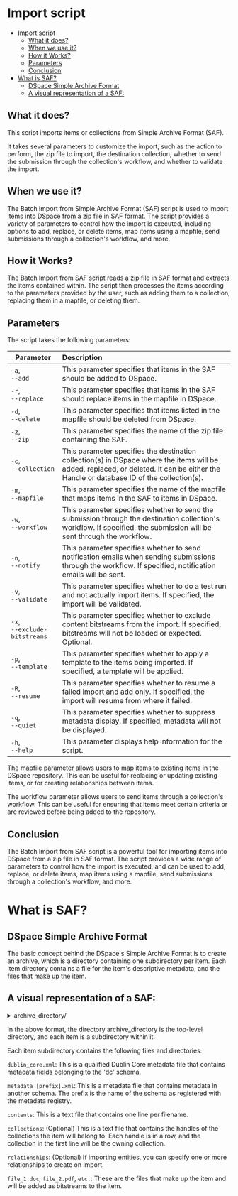 # Import script
<!-- TOC -->
* [Import script](#import-script)
  * [What it does?](#what-it-does)
  * [When we use it?](#when-we-use-it)
  * [How it Works?](#how-it-works)
  * [Parameters](#parameters)
  * [Conclusion](#conclusion)
* [What is SAF?](#what-is-saf)
  * [DSpace Simple Archive Format](#dspace-simple-archive-format)
  * [A visual representation of a SAF:](#a-visual-representation-of-a-saf)
<!-- TOC -->
## What it does?

This script imports items or collections from Simple Archive Format (SAF).

It takes several parameters to customize the import, such as the action to perform, the zip file to import, the
destination collection, whether to send the submission through the collection's workflow, and whether to validate the
import.

## When we use it?

The Batch Import from Simple Archive Format (SAF) script is used to import items into DSpace from a zip file in SAF
format. The script provides a variety of parameters to control how the import is executed, including options to add,
replace, or delete items, map items using a mapfile, send submissions through a collection's workflow, and more.

## How it Works?

The Batch Import from SAF script reads a zip file in SAF format and extracts the items contained within. The script then
processes the items according to the parameters provided by the user, such as adding them to a collection, replacing
them in a mapfile, or deleting them.

## Parameters

The script takes the following parameters:

| Parameter                        | Description                                                                                                                                                                            |
|----------------------------------|:---------------------------------------------------------------------------------------------------------------------------------------------------------------------------------------|
| `-a`, <br>`--add`                | This parameter specifies that items in the SAF should be added to DSpace.                                                                                                              |
| `-r`, <br>`--replace`            | This parameter specifies that items in the SAF should replace items in the mapfile in DSpace.                                                                                          |
| `-d`, <br>`--delete`             | This parameter specifies that items listed in the mapfile should be deleted from DSpace.                                                                                               |
| `-z`, <br>`--zip`                | This parameter specifies the name of the zip file containing the SAF.                                                                                                                  |
| `-c`, <br>`--collection`         | This parameter specifies the destination collection(s) in DSpace where the items will be added, replaced, or deleted. It can be either the Handle or database ID of the collection(s). |
| `-m`, <br>`--mapfile`            | This parameter specifies the name of the mapfile that maps items in the SAF to items in DSpace.                                                                                        |
| `-w`, <br>`--workflow`           | This parameter specifies whether to send the submission through the destination collection's workflow. If specified, the submission will be sent through the workflow.                 |
| `-n`, <br>`--notify`             | This parameter specifies whether to send notification emails when sending submissions through the workflow. If specified, notification emails will be sent.                            |
| `-v`, <br>`--validate`           | This parameter specifies whether to do a test run and not actually import items. If specified, the import will be validated.                                                           |
| `-x`, <br>`--exclude-bitstreams` | This parameter specifies whether to exclude content bitstreams from the import. If specified, bitstreams will not be loaded or expected. Optional.                                     |
| `-p`, <br>`--template`           | This parameter specifies whether to apply a template to the items being imported. If specified, a template will be applied.                                                            |
| `-R`, <br>`--resume`             | This parameter specifies whether to resume a failed import and add only. If specified, the import will resume from where it failed.                                                    |
| `-q`, <br>`--quiet`              | This parameter specifies whether to suppress metadata display. If specified, metadata will not be displayed.                                                                           |
| `-h`, <br>`--help`               | This parameter displays help information for the script.                                                                                                                               |

The mapfile parameter allows users to map items to existing items in the DSpace repository. This can be useful for
replacing or updating existing items, or for creating relationships between items.

The workflow parameter allows users to send items through a collection's workflow. This can be useful for ensuring that
items meet certain criteria or are reviewed before being added to the repository.

## Conclusion

The Batch Import from SAF script is a powerful tool for importing items into DSpace from a zip file in SAF format. The
script provides a wide range of parameters to control how the import is executed, and can be used to add, replace, or
delete items, map items using a mapfile, send submissions through a collection's workflow, and more.


# What is SAF?

## DSpace Simple Archive Format

The basic concept behind the DSpace's Simple Archive Format is to create an archive, which is a directory containing one
subdirectory per item. Each item directory contains a file for the item's descriptive metadata, and the files that make
up the item.

## A visual representation of a SAF:

<details>
  <summary>archive_directory/</summary>

  <details>
    <summary>item_000/</summary>

    * dublin_core.xml         -- qualified Dublin Core metadata for metadata fields belonging to the 'dc' schema.
    * metadata_[prefix].xml   -- metadata in another schema.  The prefix is the name of the schema as registered with the metadata registry.
    * contents                -- text file containing one line per filename.
    * collections             -- (Optional) text file that contains the handles of the collections the item will belong to. Each handle in a row. Collection in first line will be the owning collection.
    * relationships           -- (Optional) If importing Entities, you can specify one or more relationships to create on import
    * file_1.doc              -- files to be added as bitstreams to the item.
    * file_2.pdf
  </details>

  <details>
    <summary>item_001/</summary>

    * dublin_core.xml         -- qualified Dublin Core metadata for metadata fields belonging to the 'dc' schema.
    * metadata_[prefix].xml   -- metadata in another schema.  The prefix is the name of the schema as registered with the metadata registry.
    * contents                -- text file containing one line per filename.
    * collections             -- (Optional) text file that contains the handles of the collections the item will belong to. Each handle in a row. Collection in first line will be the owning collection.
    * relationships           -- (Optional) If importing Entities, you can specify one or more relationships to create on import
    * file_1.doc              -- files to be added as bitstreams to the item.
    * file_2.pdf
  </details>

  <details>
    <summary>item_002/</summary>

    * dublin_core.xml         -- qualified Dublin Core metadata for metadata fields belonging to the 'dc' schema.
    * metadata_[prefix].xml   -- metadata in another schema.  The prefix is the name of the schema as registered with the metadata registry.
    * contents                -- text file containing one line per filename.
    * collections             -- (Optional) text file that contains the handles of the collections the item will belong to. Each handle in a row. Collection in first line will be the owning collection.
    * relationships           -- (Optional) If importing Entities, you can specify one or more relationships to create on import
    * file_1.doc              -- files to be added as bitstreams to the item.
    * file_2.pdf
  </details>
  <details>
    <summary>item_003/</summary>

    * dublin_core.xml         -- qualified Dublin Core metadata for metadata fields belonging to the 'dc' schema.
    * metadata_[prefix].xml   -- metadata in another schema.  The prefix is the name of the schema as registered with the metadata registry.
    * contents                -- text file containing one line per filename.
    * collections             -- (Optional) text file that contains the handles of the collections the item will belong to. Each handle in a row. Collection in first line will be the owning collection.
    * relationships           -- (Optional) If importing Entities, you can specify one or more relationships to create on import
    * file_1.doc              -- files to be added as bitstreams to the item.
    * file_2.pdf
  </details>

  <details>
    <summary>item_004/</summary>

    * dublin_core.xml         -- qualified Dublin Core metadata for metadata fields belonging to the 'dc' schema.
    * metadata_[prefix].xml   -- metadata in another schema.  The prefix is the name of the schema as registered with the metadata registry.
    * contents                -- text file containing one line per filename.
    * collections             -- (Optional) text file that contains the handles of the collections the item will belong to. Each handle in a row. Collection in first line will be the owning collection.
    * relationships           -- (Optional) If importing Entities, you can specify one or more relationships to create on import
    * file_1.doc              -- files to be added as bitstreams to the item.
    * file_2.pdf
  </details>

  <details>
    <summary>item_005/</summary>

    * dublin_core.xml         -- qualified Dublin Core metadata for metadata fields belonging to the 'dc' schema.
    * metadata_[prefix].xml   -- metadata in another schema.  The prefix is the name of the schema as registered with the metadata registry.
    * contents                -- text file containing one line per filename.
    * collections             -- (Optional) text file that contains the handles of the collections the item will belong to. Each handle in a row. Collection in first line will be the owning collection.
    * relationships           -- (Optional) If importing Entities, you can specify one or more relationships to create on import
    * file_1.doc              -- files to be added as bitstreams to the item.
    * file_2.pdf
  </details>
</details>


In the above format, the directory archive_directory is the top-level directory, and each item is a subdirectory within
it.

Each item subdirectory contains the following files and directories:

`dublin_core.xml`:
This is a qualified Dublin Core metadata file that contains metadata fields belonging to the 'dc' schema.

`metadata_[prefix].xml`: This is a metadata file that contains metadata in another schema. The prefix is the name of the
schema as registered with the metadata registry.

`contents`: This is a text file that contains one line per filename.

`collections`: (Optional) This is a text file that contains the handles of the collections the item will belong to. Each
handle is in a row, and the collection in the first line will be the owning collection.

`relationships`: (Optional) If importing entities, you can specify one or more relationships to create on import.

`file_1.doc`, `file_2.pdf`, `etc.`: These are the files that make up the item and will be added as bitstreams to the
item.


